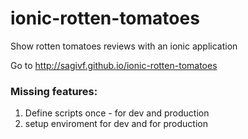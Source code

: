 ionic-rotten-tomatoes
=====================

Show rotten tomatoes reviews with an ionic application

Go to <http://sagivf.github.io/ionic-rotten-tomatoes>

### Missing features:
1. Define scripts once - for dev and production
1. setup enviroment for dev and for production
